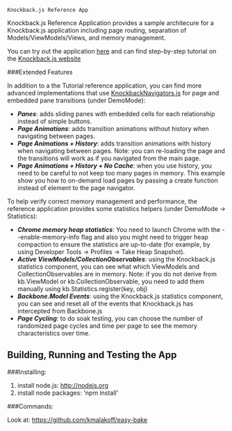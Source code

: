 ````
Knockback.js Reference App
````

Knockback.js Reference Application provides a sample architecure for a Knockback.js application including page routing, separation of Models/ViewModels/Views, and memory management.

You can try out the application [here](kmalakoff.github.com/knockback-reference-app) and can find step-by-step tutorial on the [Knockback.js website](kmalakoff.github.com/knockback)

###Extended Features

In addition to a the Tutorial reference application, you can find more advanced implementations that use [KnockbackNavigators.js](https://github.com/kmalakoff/knockback-navigators) for page and embedded pane transitions (under DemoMode):

* ***Panes***: adds sliding panes with embedded cells for each relationship instead of simple buttons.
* ***Page Animations***: adds transition animations without history when navigating between pages.
* ***Page Animations + History***: adds transition animations with history when navigating between pages. Note: you can re-loading the page and the transitions will work as if you navigated from the main page.
* ***Page Animations + History + No Cache***: when you use history, you need to be careful to not keep too many pages in memory. This example show you how to on-demand load pages by passing a create function instead of element to the page navigator.

To help verify correct memory management and performance, the reference application provides some statistics helpers (under DemoMode -> Statistics):

* ***Chrome memory heap statistics***: You need to launch Chrome with the --enable-memory-info flag and also you might need to trigger heap compaction to ensure the statistics are up-to-date (for example, by using Developer Tools -> Profiles -> Take Heap Snapshot).
* ***Active ViewModels/CollectionObservables***: using the Knockback.js statistics component, you can see what which ViewModels and CollectionObservables are in memory. Note: if you do not derive from kb.ViewModel or kb.CollectionObservable, you need to add them manually using kb.Statistics.register(key, obj)
* ***Backbone.Model Events***: using the Knockback.js statistics component, you can see and reset all of the events that Knockback.js has intercepted from Backbone.js
* ***Page Cycling***: to do soak testing, you can choose the number of randomized page cycles and time per page to see the memory characteristics over time.


Building, Running and Testing the App
-----------------------

###Installing:

1. install node.js: http://nodejs.org
2. install node packages: 'npm install'

###Commands:

Look at: https://github.com/kmalakoff/easy-bake